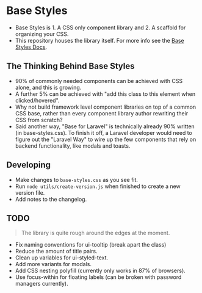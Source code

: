 # Base Styles

- Base Styles is 1. A CSS only component library and 2. A scaffold for organizing your CSS.
- This repository houses the library itself. For more info see the [Base Styles Docs](https://base-styles.com).

## The Thinking Behind Base Styles

- 90% of commonly needed components can be achieved with CSS alone, and this is growing. 
- A further 5% can be achieved with "add this class to this element when clicked/hovered".
- Why not build framework level component libraries on top of a common CSS base, rather than every component library author rewriting their CSS from scratch?
- Said another way, "Base for Laravel" is technically already 90% written (in base-styles.css). To finish it off, a Laravel developer would need to figure out the "Laravel Way" to wire up the few components that rely on backend functionality, like modals and toasts. 

## Developing
- Make changes to `base-styles.css` as you see fit. 
- Run `node utils/create-version.js` when finished to create a new version file. 
- Add notes to the changelog. 

## TODO

> The library is quite rough around the edges at the moment. 

- Fix naming conventions for ui-tooltip (break apart the class)
- Reduce the amount of title pairs.
- Clean up variables for ui-styled-text.
- Add more variants for modals.
- Add CSS nesting polyfill (currently only works in 87% of browsers).
- Use focus-within for floating labels (can be broken with password managers currently).